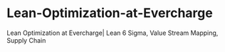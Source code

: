 # Lean-Optimization-at-Evercharge
Lean Optimization at Evercharge| Lean 6 Sigma, Value Stream Mapping, Supply Chain
